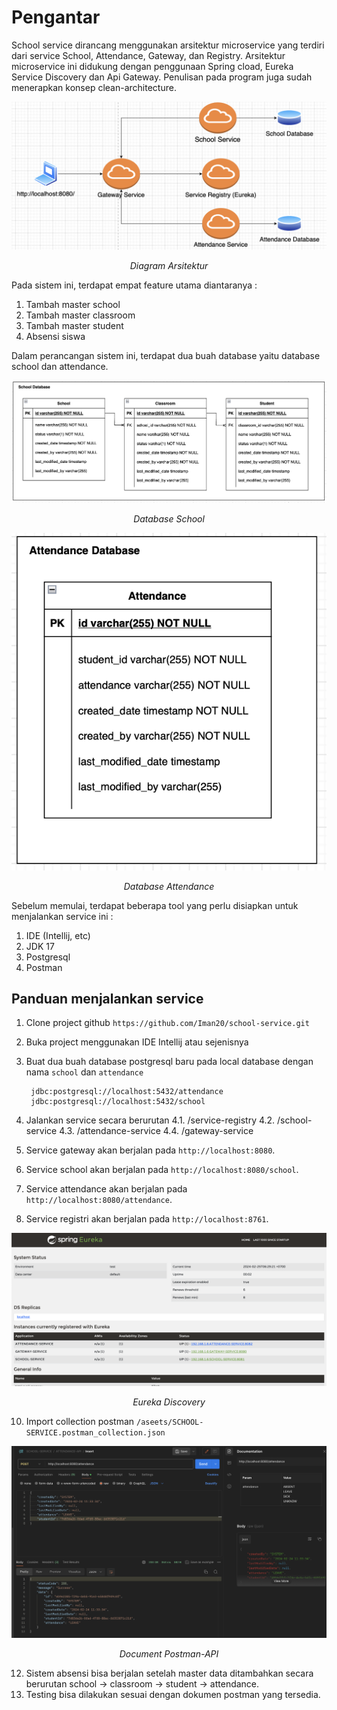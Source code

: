 # Pengantar

School service dirancang menggunakan arsitektur microservice yang terdiri dari service School, Attendance, Gateway, dan Registry. Arsitektur microservice ini didukung dengan penggunaan Spring cload, Eureka Service Discovery dan Api Gateway. Penulisan pada program juga sudah menerapkan konsep clean-architecture.

<p align="center">
  <img src="https://github.com/Iman20/school-service/blob/main/assets/diagram-architecture.png" />
     <p align="center">
      <i>Diagram Arsitektur</i>
   </p>
</p>

Pada sistem ini, terdapat empat feature utama diantaranya :
1. Tambah master school
2. Tambah master classroom
3. Tambah master student
4. Absensi siswa  

Dalam perancangan sistem ini, terdapat dua buah database yaitu database school dan attendance. 

<p align="center">
  <img src="https://github.com/Iman20/school-service/blob/main/assets/database-school.png" />
     <p align="center">
      <i>Database School</i>
   </p>
</p>

<p align="center">
  <img src="https://github.com/Iman20/school-service/blob/main/assets/database-attendance.png" />
     <p align="center">
      <i>Database Attendance</i>
   </p>
</p>

Sebelum memulai, terdapat beberapa tool yang perlu disiapkan untuk menjalankan service ini :
1. IDE (Intellij, etc)
2. JDK 17
3. Postgresql
4. Postman

## Panduan menjalankan service

1. Clone project github `https://github.com/Iman20/school-service.git`
2. Buka project menggunakan IDE Intellij atau sejenisnya
3. Buat dua buah database postgresql baru pada local database dengan nama `school` dan `attendance` 
		
		jdbc:postgresql://localhost:5432/attendance
		jdbc:postgresql://localhost:5432/school
		
4. Jalankan service secara berurutan
4.1. /service-registry
4.2. /school-service
4.3. /attendance-service
4.4. /gateway-service

6. Service gateway akan berjalan pada `http://localhost:8080`.
7. Service school akan berjalan pada `http://localhost:8080/school`.
8. Service attendance akan berjalan pada `http://localhost:8080/attendance`.
9. Service registri akan berjalan pada `http://localhost:8761`.

<p align="center">
  <img src="https://github.com/Iman20/school-service/blob/main/assets/service-registry.png" />
     <p align="center">
      <i>Eureka Discovery</i>
   </p>
</p>

10. Import collection postman `/aseets/SCHOOL-SERVICE.postman_collection.json`

<p align="center">
  <img src="https://github.com/Iman20/school-service/blob/main/assets/document-postman.png" />
     <p align="center">
      <i>Document Postman-API</i>
   </p>
</p>

12. Sistem absensi bisa berjalan setelah master data ditambahkan secara berurutan school -> classroom -> student -> attendance.
13. Testing bisa dilakukan sesuai dengan dokumen postman yang tersedia.


